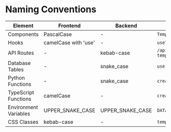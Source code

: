 # Naming Conventions

| Element | Frontend | Backend | Example |
|---------|----------|---------|---------|
| Components | PascalCase | - | `TemplateCard.tsx` |
| Hooks | camelCase with 'use' | - | `useTemplates.ts` |
| API Routes | - | kebab-case | `/api/user-templates` |
| Database Tables | - | snake_case | `user_templates` |
| Python Functions | - | snake_case | `create_template` |
| TypeScript Functions | camelCase | - | `createTemplate` |
| Environment Variables | UPPER_SNAKE_CASE | UPPER_SNAKE_CASE | `DATABASE_URL` |
| CSS Classes | kebab-case | - | `template-card` |
